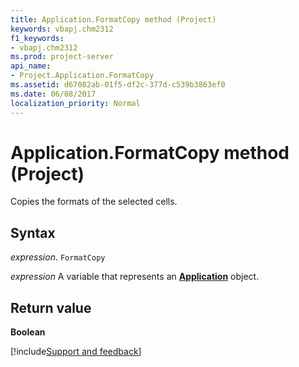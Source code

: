 ```yaml
---
title: Application.FormatCopy method (Project)
keywords: vbapj.chm2312
f1_keywords:
- vbapj.chm2312
ms.prod: project-server
api_name:
- Project.Application.FormatCopy
ms.assetid: d67082ab-01f5-df2c-377d-c539b3863ef0
ms.date: 06/08/2017
localization_priority: Normal
---
```



# Application.FormatCopy method (Project)

Copies the formats of the selected cells.


## Syntax

_expression_. `FormatCopy`

_expression_ A variable that represents an **[Application](Project.Application.md)** object.


## Return value

 **Boolean**

[!include[Support and feedback](~/includes/feedback-boilerplate.md)]